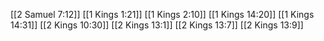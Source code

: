 [[2 Samuel 7:12]]
[[1 Kings 1:21]]
[[1 Kings 2:10]]
[[1 Kings 14:20]]
[[1 Kings 14:31]]
[[2 Kings 10:30]]
[[2 Kings 13:1]]
[[2 Kings 13:7]]
[[2 Kings 13:9]]
